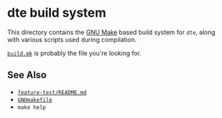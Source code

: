 dte build system
================

This directory contains the [GNU Make] based build system for `dte`,
along with various scripts used during compilation.

[`build.mk`] is probably the file you're looking for.

See Also
--------

* [`feature-test/README.md`]
* [`GNUmakefile`]
* `make help`


[GNU Make]: https://www.gnu.org/software/make/
[`build.mk`]: build.mk
[`feature-test/README.md`]: feature-test/README.md
[`GNUmakefile`]: ../GNUmakefile
